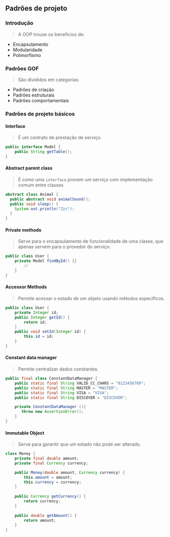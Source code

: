 ## Padrões de projeto
### Introdução
> A OOP trouxe os benefícios de:
- Encapsulamento
- Modularidade
- Polimorfismo

### Padrões GOF
> São divididos em categorias:
- Padrões de criação
- Padrões estruturais
- Padrões comportamentais

### Padrões de projeto básicos
#### Interface
> É um contrato de prestação de serviço.
```java
public interface Model {
    public String getTable();
}
```

#### Abstract parent class
> É como uma `interface` provem um serviço com implementação comum entre classes.
```java
abstract class Animal {
  public abstract void animalSound();
  public void sleep() {
    System.out.println("Zzz");
  }
}
```

#### Private methods
> Serve para o encapsulamento de funcionalidade de uma classe, que apenas servem para o provedor do serviço.
```java
public class User {
    private Model findById() {}
        //
    }
}
```
#### Accessor Methods
> Permite acessar o estado de um objeto usando métodos específicos.
```java
public class User {
    private Integer id;
    public Integer getId() {
        return id;
    }
    public void setId(Integer id) {
        this.id = id;
    }
}
```

#### Constant data manager
> Permite centralizar dados constantes.
```java
public final class ConstantDataManager {
    public static final String VALID_CC_CHARS = "0123456789";
    public static final String MASTER = "MASTER";
    public static final String VISA = "VISA";
    public static final String DISCOVER = "DISCOVER";

    private ConstantDataManager (){
       throw new AssertionError();
    }
}
```

#### Immutable Object
> Serve para garantir que um estado não pode ser alterado.
```java
class Money {
    private final double amount;
    private final Currency currency;

    public Money(double amount, Currency currency) {
        this.amount = amount;
        this.currency = currency;
    }
 
    public Currency getCurrency() {
        return currency;
    }
 
    public double getAmount() {
        return amount;
    }
}
```